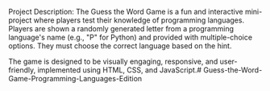Project Description:
The Guess the Word Game is a fun and interactive mini-project where players test their knowledge of programming languages. Players are shown a randomly generated letter from a programming language's name (e.g., "P" for Python) and provided with multiple-choice options. They must choose the correct language based on the hint.

The game is designed to be visually engaging, responsive, and user-friendly, implemented using HTML, CSS, and JavaScript.# Guess-the-Word-Game-Programming-Languages-Edition
